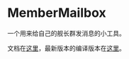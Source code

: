 # MemberMailbox

一个用来给自己的舰长群发消息的小工具。

文档在[这里](/Doc/使用文档.md)，最新版本的编译版本在[这里](https://github.com/DCTewi/MemberMailbox/releases/latest)。